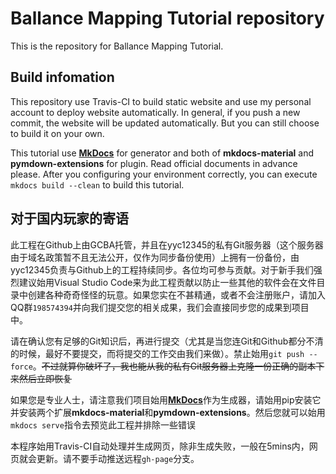 # Ballance Mapping Tutorial repository

This is the repository for Ballance Mapping Tutorial.

## Build infomation

This repository use Travis-CI to build static website and use my personal account to deploy website automatically. In general, if you push a new commit, the website will be updated automatically. But you can still choose to build it on your own.

This tutorial use [**MkDocs**](https://www.mkdocs.org/) for generator and both of **mkdocs-material** and **pymdown-extensions** for plugin. Read official documents in advance please. After you configuring your environment correctly, you can execute `mkdocs build --clean` to build this tutorial.

## 对于国内玩家的寄语

此工程在Github上由GCBA托管，并且在yyc12345的私有Git服务器（这个服务器由于域名政策暂不且无法公开，仅作为同步备份使用）上拥有一份备份，由yyc12345负责与Github上的工程持续同步。各位均可参与贡献。对于新手我们强烈建议始用Visual Studio Code来为此工程贡献以防止一些其他的软件会在文件目录中创建各种奇奇怪怪的玩意。如果您实在不甚精通，或者不会注册账户，请加入QQ群`198574394`并向我们提交您的相关成果，我们会直接同步您的成果到项目中。

请在确认您有足够的Git知识后，再进行提交（尤其是当您连Git和Github都分不清的时候，最好不要提交，而将提交的工作交由我们来做）。禁止始用`git push --force`。~~不过就算你破坏了，我也能从我的私有Git服务器上克隆一份正确的副本下来然后立即恢复~~

如果您是专业人士，请注意我们项目始用[**MkDocs**](https://www.mkdocs.org/)作为生成器，请始用pip安装它并安装两个扩展**mkdocs-material**和**pymdown-extensions**。然后您就可以始用`mkdocs serve`指令去预览此工程并排除一些错误

本程序始用Travis-CI自动处理并生成网页，除非生成失败，一般在5mins内，网页就会更新。请不要手动推送远程`gh-page`分支。
